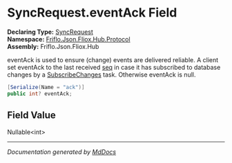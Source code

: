 ﻿<!--  
  <auto-generated>   
    The contents of this file were generated by a tool.  
    Changes to this file may be list if the file is regenerated  
  </auto-generated>   
-->

# SyncRequest.eventAck Field

**Declaring Type:** [SyncRequest](../index.md)  
**Namespace:** [Friflo.Json.Fliox.Hub.Protocol](../../index.md)  
**Assembly:** Friflo.Json.Fliox.Hub

eventAck is used to ensure (change) events are delivered reliable.             A client set eventAck to the last received [seq](../../SyncEvent/fields/seq.md) in case             it has subscribed to database changes by a [SubscribeChanges](../../Tasks/SubscribeChanges/index.md) task.             Otherwise eventAck is null.

```csharp
[Serialize(Name = "ack")]
public int? eventAck;
```

## Field Value

Nullable\<int\>

___

*Documentation generated by [MdDocs](https://github.com/ap0llo/mddocs)*
